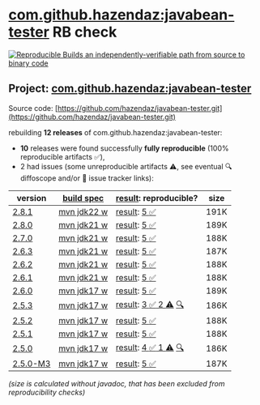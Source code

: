 [com.github.hazendaz:javabean-tester](https://central.sonatype.com/artifact/com.github.hazendaz/javabean-tester/versions) RB check
=======

[![Reproducible Builds](https://reproducible-builds.org/images/logos/rb.svg) an independently-verifiable path from source to binary code](https://reproducible-builds.org/)

## Project: [com.github.hazendaz:javabean-tester](https://central.sonatype.com/artifact/com.github.hazendaz/javabean-tester/versions)

Source code: [https://github.com/hazendaz/javabean-tester.git](https://github.com/hazendaz/javabean-tester.git)

rebuilding **12 releases** of com.github.hazendaz:javabean-tester:
- **10** releases were found successfully **fully reproducible** (100% reproducible artifacts :white_check_mark:),
- 2 had issues (some unreproducible artifacts :warning:, see eventual :mag: diffoscope and/or :memo: issue tracker links):

| version | [build spec](/BUILDSPEC.md) | [result](https://reproducible-builds.org/docs/jvm/): reproducible? | size |
| -- | --------- | ------ | -- |
| [2.8.1](https://central.sonatype.com/artifact/com.github.hazendaz/javabean-tester/2.8.1/pom) | [mvn jdk22 w](javabean-tester-2.8.1.buildspec) | [result](javabean-tester-2.8.1.buildinfo): [5 :white_check_mark: ](javabean-tester-2.8.1.buildcompare) | 191K |
| [2.8.0](https://central.sonatype.com/artifact/com.github.hazendaz/javabean-tester/2.8.0/pom) | [mvn jdk21 w](javabean-tester-2.8.0.buildspec) | [result](javabean-tester-2.8.0.buildinfo): [5 :white_check_mark: ](javabean-tester-2.8.0.buildcompare) | 189K |
| [2.7.0](https://central.sonatype.com/artifact/com.github.hazendaz/javabean-tester/2.7.0/pom) | [mvn jdk21 w](javabean-tester-2.7.0.buildspec) | [result](javabean-tester-2.7.0.buildinfo): [5 :white_check_mark: ](javabean-tester-2.7.0.buildcompare) | 188K |
| [2.6.3](https://central.sonatype.com/artifact/com.github.hazendaz/javabean-tester/2.6.3/pom) | [mvn jdk21 w](javabean-tester-2.6.3.buildspec) | [result](javabean-tester-2.6.3.buildinfo): [5 :white_check_mark: ](javabean-tester-2.6.3.buildcompare) | 187K |
| [2.6.2](https://central.sonatype.com/artifact/com.github.hazendaz/javabean-tester/2.6.2/pom) | [mvn jdk21 w](javabean-tester-2.6.2.buildspec) | [result](javabean-tester-2.6.2.buildinfo): [5 :white_check_mark: ](javabean-tester-2.6.2.buildcompare) | 188K |
| [2.6.1](https://central.sonatype.com/artifact/com.github.hazendaz/javabean-tester/2.6.1/pom) | [mvn jdk21 w](javabean-tester-2.6.1.buildspec) | [result](javabean-tester-2.6.1.buildinfo): [5 :white_check_mark: ](javabean-tester-2.6.1.buildcompare) | 188K |
| [2.6.0](https://central.sonatype.com/artifact/com.github.hazendaz/javabean-tester/2.6.0/pom) | [mvn jdk17 w](javabean-tester-2.6.0.buildspec) | [result](javabean-tester-2.6.0.buildinfo): [5 :white_check_mark: ](javabean-tester-2.6.0.buildcompare) | 189K |
| [2.5.3](https://central.sonatype.com/artifact/com.github.hazendaz/javabean-tester/2.5.3/pom) | [mvn jdk17 w](javabean-tester-2.5.3.buildspec) | [result](javabean-tester-2.5.3.buildinfo): [3 :white_check_mark:  2 :warning:](javabean-tester-2.5.3.buildcompare) [:mag:](javabean-tester-2.5.3.diffoscope) | 186K |
| [2.5.2](https://central.sonatype.com/artifact/com.github.hazendaz/javabean-tester/2.5.2/pom) | [mvn jdk17 w](javabean-tester-2.5.2.buildspec) | [result](javabean-tester-2.5.2.buildinfo): [5 :white_check_mark: ](javabean-tester-2.5.2.buildcompare) | 188K |
| [2.5.1](https://central.sonatype.com/artifact/com.github.hazendaz/javabean-tester/2.5.1/pom) | [mvn jdk17 w](javabean-tester-2.5.1.buildspec) | [result](javabean-tester-2.5.1.buildinfo): [5 :white_check_mark: ](javabean-tester-2.5.1.buildcompare) | 188K |
| [2.5.0](https://central.sonatype.com/artifact/com.github.hazendaz/javabean-tester/2.5.0/pom) | [mvn jdk17 w](javabean-tester-2.5.0.buildspec) | [result](javabean-tester-2.5.0.buildinfo): [4 :white_check_mark:  1 :warning:](javabean-tester-2.5.0.buildcompare) [:mag:](javabean-tester-2.5.0.diffoscope) | 186K |
| [2.5.0-M3](https://central.sonatype.com/artifact/com.github.hazendaz/javabean-tester/2.5.0-M3/pom) | [mvn jdk17 w](javabean-tester-2.5.0-M3.buildspec) | [result](javabean-tester-2.5.0-M3.buildinfo): [5 :white_check_mark: ](javabean-tester-2.5.0-M3.buildcompare) | 187K |

<i>(size is calculated without javadoc, that has been excluded from reproducibility checks)</i>
